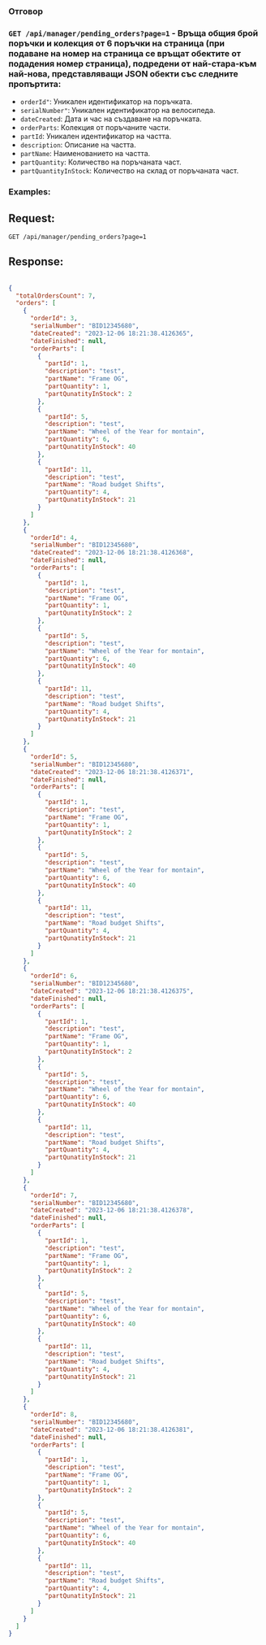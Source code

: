 ### Отговор

### `GET /api/manager/pending_orders?page=1` - Връща общия брой поръчки и колекция от 6 поръчки на страница (при подаване на номер на страница се връщат обектите от подадения номер страница), подредени от най-стара-към най-нова, представляващи JSON обекти със следните пропъртита:
- `orderId"`: Уникален идентификатор на поръчката.
- `serialNumber"`: Уникален идентификатор на велосипеда.
- `dateCreated`: Дата и час на създаване на поръчката.
- `orderParts`: Колекция от поръчаните части.
- `partId`: Уникален идентификатор на частта.
- `description`: Описание на частта.
- `partName`: Наименованието на частта.
- `partQuantity`: Количество на поръчаната част.
- `partQuantityInStock`: Количество на склад от поръчаната част.

### Examples:

## Request:

```
GET /api/manager/pending_orders?page=1
```

## Response:

```json
	
{
  "totalOrdersCount": 7,
  "orders": [
    {
      "orderId": 3,
      "serialNumber": "BID12345680",
      "dateCreated": "2023-12-06 18:21:38.4126365",
      "dateFinished": null,
      "orderParts": [
        {
          "partId": 1,
          "description": "test",
          "partName": "Frame OG",
          "partQuantity": 1,
          "partQunatityInStock": 2
        },
        {
          "partId": 5,
          "description": "test",
          "partName": "Wheel of the Year for montain",
          "partQuantity": 6,
          "partQunatityInStock": 40
        },
        {
          "partId": 11,
          "description": "test",
          "partName": "Road budget Shifts",
          "partQuantity": 4,
          "partQunatityInStock": 21
        }
      ]
    },
    {
      "orderId": 4,
      "serialNumber": "BID12345680",
      "dateCreated": "2023-12-06 18:21:38.4126368",
      "dateFinished": null,
      "orderParts": [
        {
          "partId": 1,
          "description": "test",
          "partName": "Frame OG",
          "partQuantity": 1,
          "partQunatityInStock": 2
        },
        {
          "partId": 5,
          "description": "test",
          "partName": "Wheel of the Year for montain",
          "partQuantity": 6,
          "partQunatityInStock": 40
        },
        {
          "partId": 11,
          "description": "test",
          "partName": "Road budget Shifts",
          "partQuantity": 4,
          "partQunatityInStock": 21
        }
      ]
    },
    {
      "orderId": 5,
      "serialNumber": "BID12345680",
      "dateCreated": "2023-12-06 18:21:38.4126371",
      "dateFinished": null,
      "orderParts": [
        {
          "partId": 1,
          "description": "test",
          "partName": "Frame OG",
          "partQuantity": 1,
          "partQunatityInStock": 2
        },
        {
          "partId": 5,
          "description": "test",
          "partName": "Wheel of the Year for montain",
          "partQuantity": 6,
          "partQunatityInStock": 40
        },
        {
          "partId": 11,
          "description": "test",
          "partName": "Road budget Shifts",
          "partQuantity": 4,
          "partQunatityInStock": 21
        }
      ]
    },
    {
      "orderId": 6,
      "serialNumber": "BID12345680",
      "dateCreated": "2023-12-06 18:21:38.4126375",
      "dateFinished": null,
      "orderParts": [
        {
          "partId": 1,
          "description": "test",
          "partName": "Frame OG",
          "partQuantity": 1,
          "partQunatityInStock": 2
        },
        {
          "partId": 5,
          "description": "test",
          "partName": "Wheel of the Year for montain",
          "partQuantity": 6,
          "partQunatityInStock": 40
        },
        {
          "partId": 11,
          "description": "test",
          "partName": "Road budget Shifts",
          "partQuantity": 4,
          "partQunatityInStock": 21
        }
      ]
    },
    {
      "orderId": 7,
      "serialNumber": "BID12345680",
      "dateCreated": "2023-12-06 18:21:38.4126378",
      "dateFinished": null,
      "orderParts": [
        {
          "partId": 1,
          "description": "test",
          "partName": "Frame OG",
          "partQuantity": 1,
          "partQunatityInStock": 2
        },
        {
          "partId": 5,
          "description": "test",
          "partName": "Wheel of the Year for montain",
          "partQuantity": 6,
          "partQunatityInStock": 40
        },
        {
          "partId": 11,
          "description": "test",
          "partName": "Road budget Shifts",
          "partQuantity": 4,
          "partQunatityInStock": 21
        }
      ]
    },
    {
      "orderId": 8,
      "serialNumber": "BID12345680",
      "dateCreated": "2023-12-06 18:21:38.4126381",
      "dateFinished": null,
      "orderParts": [
        {
          "partId": 1,
          "description": "test",
          "partName": "Frame OG",
          "partQuantity": 1,
          "partQunatityInStock": 2
        },
        {
          "partId": 5,
          "description": "test",
          "partName": "Wheel of the Year for montain",
          "partQuantity": 6,
          "partQunatityInStock": 40
        },
        {
          "partId": 11,
          "description": "test",
          "partName": "Road budget Shifts",
          "partQuantity": 4,
          "partQunatityInStock": 21
        }
      ]
    }
  ]
}

```